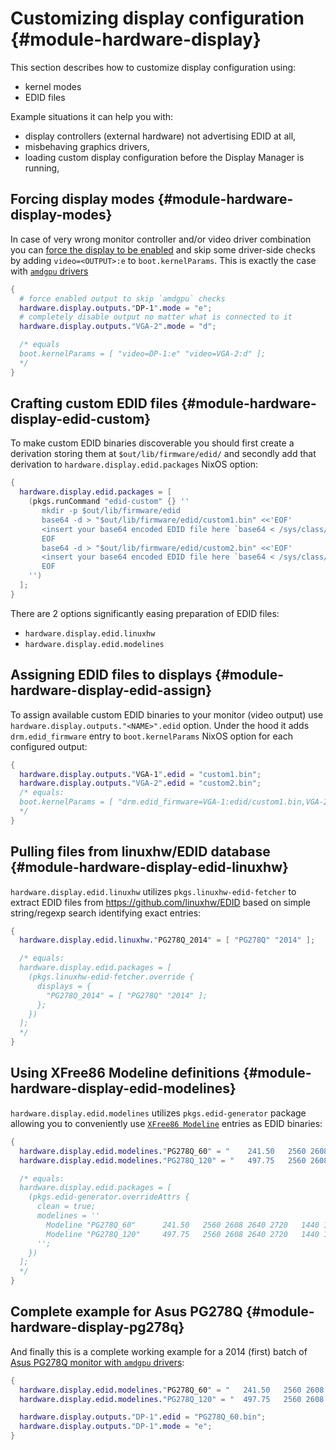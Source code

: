 # Customizing display configuration {#module-hardware-display}

This section describes how to customize display configuration using:
- kernel modes
- EDID files

Example situations it can help you with:
- display controllers (external hardware) not advertising EDID at all,
- misbehaving graphics drivers,
- loading custom display configuration before the Display Manager is running,

## Forcing display modes {#module-hardware-display-modes}

In case of very wrong monitor controller and/or video driver combination you can
[force the display to be enabled](https://mjmwired.net/kernel/Documentation/fb/modedb.txt#41)
and skip some driver-side checks by adding `video=<OUTPUT>:e` to `boot.kernelParams`.
This is exactly the case with [`amdgpu` drivers](https://gitlab.freedesktop.org/drm/amd/-/issues/615#note_1987392)

```nix
{
  # force enabled output to skip `amdgpu` checks
  hardware.display.outputs."DP-1".mode = "e";
  # completely disable output no matter what is connected to it
  hardware.display.outputs."VGA-2".mode = "d";

  /* equals
  boot.kernelParams = [ "video=DP-1:e" "video=VGA-2:d" ];
  */
}
```

## Crafting custom EDID files {#module-hardware-display-edid-custom}

To make custom EDID binaries discoverable you should first create a derivation storing them at
`$out/lib/firmware/edid/` and secondly add that derivation to `hardware.display.edid.packages` NixOS option:

```nix
{
  hardware.display.edid.packages = [
    (pkgs.runCommand "edid-custom" {} ''
       mkdir -p $out/lib/firmware/edid
       base64 -d > "$out/lib/firmware/edid/custom1.bin" <<'EOF'
       <insert your base64 encoded EDID file here `base64 < /sys/class/drm/card0-.../edid`>
       EOF
       base64 -d > "$out/lib/firmware/edid/custom2.bin" <<'EOF'
       <insert your base64 encoded EDID file here `base64 < /sys/class/drm/card1-.../edid`>
       EOF
    '')
  ];
}
```

There are 2 options significantly easing preparation of EDID files:
- `hardware.display.edid.linuxhw`
- `hardware.display.edid.modelines`

## Assigning EDID files to displays {#module-hardware-display-edid-assign}

To assign available custom EDID binaries to your monitor (video output) use `hardware.display.outputs."<NAME>".edid` option.
Under the hood it adds `drm.edid_firmware` entry to `boot.kernelParams` NixOS option for each configured output:

```nix
{
  hardware.display.outputs."VGA-1".edid = "custom1.bin";
  hardware.display.outputs."VGA-2".edid = "custom2.bin";
  /* equals:
  boot.kernelParams = [ "drm.edid_firmware=VGA-1:edid/custom1.bin,VGA-2:edid/custom2.bin" ];
  */
}
```

## Pulling files from linuxhw/EDID database {#module-hardware-display-edid-linuxhw}

`hardware.display.edid.linuxhw` utilizes `pkgs.linuxhw-edid-fetcher` to extract EDID files
from https://github.com/linuxhw/EDID based on simple string/regexp search identifying exact entries:

```nix
{
  hardware.display.edid.linuxhw."PG278Q_2014" = [ "PG278Q" "2014" ];

  /* equals:
  hardware.display.edid.packages = [
    (pkgs.linuxhw-edid-fetcher.override {
      displays = {
        "PG278Q_2014" = [ "PG278Q" "2014" ];
      };
    })
  ];
  */
}
```


## Using XFree86 Modeline definitions {#module-hardware-display-edid-modelines}

`hardware.display.edid.modelines` utilizes `pkgs.edid-generator` package allowing you to
conveniently use [`XFree86 Modeline`](https://en.wikipedia.org/wiki/XFree86_Modeline) entries as EDID binaries:

```nix
{
  hardware.display.edid.modelines."PG278Q_60" = "    241.50   2560 2608 2640 2720   1440 1443 1448 1481   -hsync +vsync";
  hardware.display.edid.modelines."PG278Q_120" = "   497.75   2560 2608 2640 2720   1440 1443 1448 1525   +hsync -vsync";

  /* equals:
  hardware.display.edid.packages = [
    (pkgs.edid-generator.overrideAttrs {
      clean = true;
      modelines = ''
        Modeline "PG278Q_60"      241.50   2560 2608 2640 2720   1440 1443 1448 1481   -hsync +vsync
        Modeline "PG278Q_120"     497.75   2560 2608 2640 2720   1440 1443 1448 1525   +hsync -vsync
      '';
    })
  ];
  */
}
```

## Complete example for Asus PG278Q {#module-hardware-display-pg278q}

And finally this is a complete working example for a 2014 (first) batch of [Asus PG278Q monitor with `amdgpu` drivers](https://gitlab.freedesktop.org/drm/amd/-/issues/615#note_1987392):

```nix
{
  hardware.display.edid.modelines."PG278Q_60" = "   241.50   2560 2608 2640 2720   1440 1443 1448 1481   -hsync +vsync";
  hardware.display.edid.modelines."PG278Q_120" = "  497.75   2560 2608 2640 2720   1440 1443 1448 1525   +hsync -vsync";

  hardware.display.outputs."DP-1".edid = "PG278Q_60.bin";
  hardware.display.outputs."DP-1".mode = "e";
}
```

